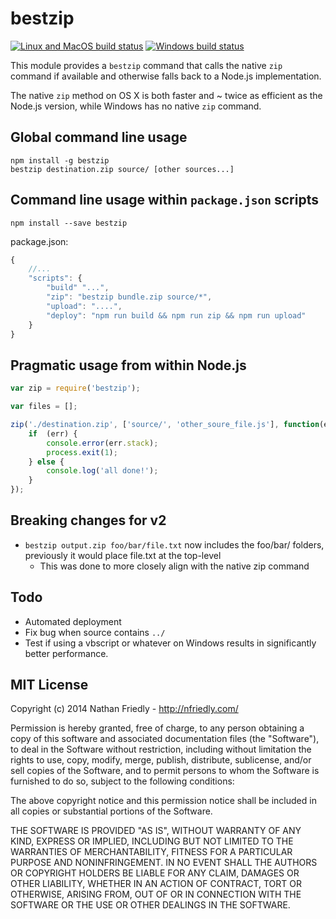 # bestzip

[![Linux and MacOS build status](https://travis-ci.org/nfriedly/node-bestzip.svg?branch=master)](https://travis-ci.org/nfriedly/node-bestzip)
[![Windows build status](https://ci.appveyor.com/api/projects/status/6gk3igwk2l85djnn?svg=true)](https://ci.appveyor.com/project/nfriedly/node-bestzip)

This module provides a `bestzip` command that calls the native `zip` command if available and otherwise falls back to a
Node.js implementation.

The native `zip` method on OS X is both faster and ~ twice as efficient as the Node.js version, while Windows has no
native `zip` command.


## Global command line usage

    npm install -g bestzip
    bestzip destination.zip source/ [other sources...]

## Command line usage within `package.json` scripts

    npm install --save bestzip

package.json:

```javascript
{
    //...
    "scripts": {
        "build" "...",
        "zip": "bestzip bundle.zip source/*",
        "upload": "....",
        "deploy": "npm run build && npm run zip && npm run upload"
    }
}
```

## Pragmatic usage from within Node.js

```javascript
var zip = require('bestzip');

var files = [];

zip('./destination.zip', ['source/', 'other_soure_file.js'], function(err) {
    if  (err) {
        console.error(err.stack);
        process.exit(1);
    } else {
        console.log('all done!');
    }
});
```

## Breaking changes for v2

* `bestzip output.zip foo/bar/file.txt` now includes the foo/bar/ folders, previously it would place file.txt at the top-level
  * This was done to more closely align with the native zip command

## Todo

* Automated deployment
* Fix bug when source contains `../`
* Test if using a vbscript or whatever on Windows results in significantly better performance.

## MIT License

Copyright (c) 2014 Nathan Friedly - http://nfriedly.com/

Permission is hereby granted, free of charge, to any person obtaining a copy
of this software and associated documentation files (the "Software"), to deal
in the Software without restriction, including without limitation the rights
to use, copy, modify, merge, publish, distribute, sublicense, and/or sell
copies of the Software, and to permit persons to whom the Software is
furnished to do so, subject to the following conditions:

The above copyright notice and this permission notice shall be included in
all copies or substantial portions of the Software.

THE SOFTWARE IS PROVIDED "AS IS", WITHOUT WARRANTY OF ANY KIND, EXPRESS OR
IMPLIED, INCLUDING BUT NOT LIMITED TO THE WARRANTIES OF MERCHANTABILITY,
FITNESS FOR A PARTICULAR PURPOSE AND NONINFRINGEMENT. IN NO EVENT SHALL THE
AUTHORS OR COPYRIGHT HOLDERS BE LIABLE FOR ANY CLAIM, DAMAGES OR OTHER
LIABILITY, WHETHER IN AN ACTION OF CONTRACT, TORT OR OTHERWISE, ARISING FROM,
OUT OF OR IN CONNECTION WITH THE SOFTWARE OR THE USE OR OTHER DEALINGS IN
THE SOFTWARE.
